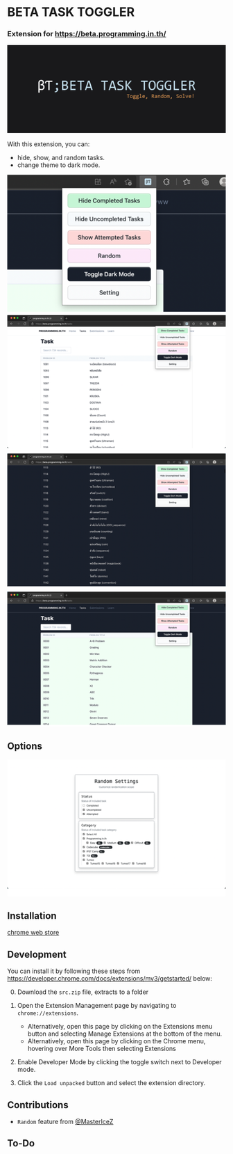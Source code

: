 # BETA TASK TOGGLER

### Extension for https://beta.programming.in.th/

![](./previews/Marquee_promo_tile.jpg)

With this extension, you can:

- hide, show, and random tasks.
- change theme to dark mode.

![](./previews/preview.png)
![](./previews/screenshot_1.png)
![](./previews/screenshot_2.png)
![](./previews/screenshot_3.png)

## Options

![](./previews/screenshot_4.png)

## Installation

[chrome web store](https://chrome.google.com/webstore/detail/beta-task-toggler/mgicmhhkcdbopogdbphnecplndijgfbn/related?hl=en)

## Development

You can install it by following these steps from https://developer.chrome.com/docs/extensions/mv3/getstarted/ below:

0. Download the `src.zip` file, extracts to a folder

1. Open the Extension Management page by navigating to `chrome://extensions`.
   - Alternatively, open this page by clicking on the Extensions menu button and selecting Manage Extensions at the bottom of the menu.
   - Alternatively, open this page by clicking on the Chrome menu, hovering over More Tools then selecting Extensions
2. Enable Developer Mode by clicking the toggle switch next to Developer mode.
3. Click the `Load unpacked` button and select the extension directory.

## Contributions

- `Random` feature from [@MasterIceZ](https://github.com/MasterIceZ)

## To-Do
